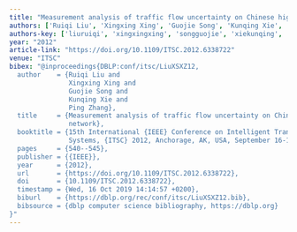 ```yaml
---
title: "Measurement analysis of traffic flow uncertainty on Chinese highway network"
authors: ['Ruiqi Liu', 'Xingxing Xing', 'Guojie Song', 'Kunqing Xie', 'Ping Zhang 0009']
authors-key: ['liuruiqi', 'xingxingxing', 'songguojie', 'xiekunqing', 'zhangping']
year: "2012"
article-link: "https://doi.org/10.1109/ITSC.2012.6338722"
venue: "ITSC"
bibex: "@inproceedings{DBLP:conf/itsc/LiuXSXZ12,
  author    = {Ruiqi Liu and
               Xingxing Xing and
               Guojie Song and
               Kunqing Xie and
               Ping Zhang},
  title     = {Measurement analysis of traffic flow uncertainty on Chinese highway
               network},
  booktitle = {15th International {IEEE} Conference on Intelligent Transportation
               Systems, {ITSC} 2012, Anchorage, AK, USA, September 16-19, 2012},
  pages     = {540--545},
  publisher = {{IEEE}},
  year      = {2012},
  url       = {https://doi.org/10.1109/ITSC.2012.6338722},
  doi       = {10.1109/ITSC.2012.6338722},
  timestamp = {Wed, 16 Oct 2019 14:14:57 +0200},
  biburl    = {https://dblp.org/rec/conf/itsc/LiuXSXZ12.bib},
  bibsource = {dblp computer science bibliography, https://dblp.org}
}"
---
```

